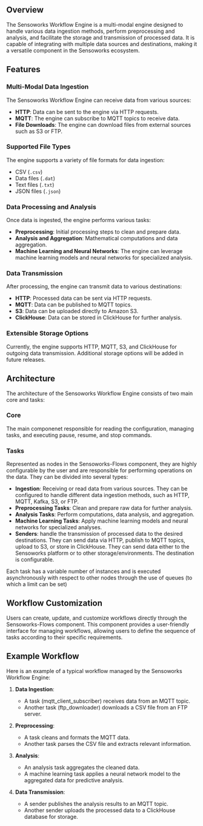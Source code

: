 ## Overview

The Sensoworks Workflow Engine is a multi-modal engine designed to handle various data ingestion methods, perform preprocessing and analysis, and facilitate the storage and transmission of processed data. It is capable of integrating with multiple data sources and destinations, making it a versatile component in the Sensoworks ecosystem.

## Features

### Multi-Modal Data Ingestion

The Sensoworks Workflow Engine can receive data from various sources:

- **HTTP**: Data can be sent to the engine via HTTP requests.
- **MQTT**: The engine can subscribe to MQTT topics to receive data.
- **File Downloads**: The engine can download files from external sources such as S3 or FTP.

### Supported File Types

The engine supports a variety of file formats for data ingestion:

- CSV (`.csv`)
- Data files (`.dat`)
- Text files (`.txt`)
- JSON files (`.json`)

### Data Processing and Analysis

Once data is ingested, the engine performs various tasks:

- **Preprocessing**: Initial processing steps to clean and prepare data.
- **Analysis and Aggregation**: Mathematical computations and data aggregation.
- **Machine Learning and Neural Networks**: The engine can leverage machine learning models and neural networks for specialized analysis.

### Data Transmission

After processing, the engine can transmit data to various destinations:

- **HTTP**: Processed data can be sent via HTTP requests.
- **MQTT**: Data can be published to MQTT topics.
- **S3**: Data can be uploaded directly to Amazon S3.
- **ClickHouse**: Data can be stored in ClickHouse for further analysis.

### Extensible Storage Options

Currently, the engine supports HTTP, MQTT, S3, and ClickHouse for outgoing data transmission. Additional storage options will be added in future releases.

## Architecture

The architecture of the Sensoworks Workflow Engine consists of two main core and tasks:

### Core

The main componenet responsible for reading the configuration, managing tasks, and executing pause, resume, and stop commands.

### Tasks

Represented as nodes in the Sensoworks-Flows component, they are highly configurable by the user and are responsible for performing operations on the data. They can be divided into several types:

- **Ingestion**: Receiving or read data from various sources. They can be configured to handle different data ingestion methods, such as HTTP, MQTT, Kafka, S3, or FTP.
- **Preprocessing Tasks**: Clean and prepare raw data for further analysis.
- **Analysis Tasks**: Perform computations, data analysis, and aggregation.
- **Machine Learning Tasks**: Apply machine learning models and neural networks for specialized analyses.
- **Senders**: handle the transmission of processed data to the desired destinations. They can send data via HTTP, publish to MQTT topics, upload to S3, or store in ClickHouse. They can send data either to the Sensoworks platform or to other storage/environments. The destination is configurable.

Each task has a variable number of instances and is executed asynchronously with respect to other nodes through the use of queues (to which a limit can be set)

## Workflow Customization

Users can create, update, and customize workflows directly through the Sensoworks-Flows component. This component provides a user-friendly interface for managing workflows, allowing users to define the sequence of tasks according to their specific requirements.

## Example Workflow

Here is an example of a typical workflow managed by the Sensoworks Workflow Engine:

1. **Data Ingestion**:

   - A task (mqtt_client_subscriber) receives data from an MQTT topic.
   - Another task (ftp_downloader) downloads a CSV file from an FTP server.

2. **Preprocessing**:

   - A task cleans and formats the MQTT data.
   - Another task parses the CSV file and extracts relevant information.

3. **Analysis**:

   - An analysis task aggregates the cleaned data.
   - A machine learning task applies a neural network model to the aggregated data for predictive analysis.

4. **Data Transmission**:
   - A sender publishes the analysis results to an MQTT topic.
   - Another sender uploads the processed data to a ClickHouse database for storage.
